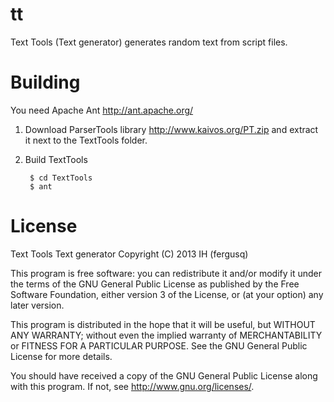 tt
==

Text Tools (Text generator) generates random text from script files.

Building
========

You need Apache Ant <http://ant.apache.org/>

1. Download ParserTools library <http://www.kaivos.org/PT.zip> and extract it next to the TextTools folder.
2. Build TextTools

		$ cd TextTools
		$ ant
	
License
=======

Text Tools Text generator
Copyright (C) 2013 IH (fergusq)

This program is free software: you can redistribute it and/or modify
it under the terms of the GNU General Public License as published by
the Free Software Foundation, either version 3 of the License, or
(at your option) any later version.

This program is distributed in the hope that it will be useful,
but WITHOUT ANY WARRANTY; without even the implied warranty of
MERCHANTABILITY or FITNESS FOR A PARTICULAR PURPOSE.  See the
GNU General Public License for more details.

You should have received a copy of the GNU General Public License
along with this program.  If not, see <http://www.gnu.org/licenses/>.
